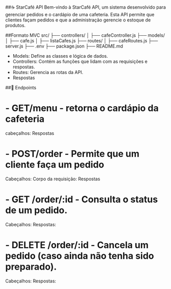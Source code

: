 ##☕ StarCafé API
Bem-vindo à StarCafé API, um sistema desenvolvido para gerenciar pedidos e o cardápio de uma cafeteria. Esta API permite que clientes façam pedidos e que a administração gerencie o estoque de produtos.


##Formato MVC
src/
├── controllers/
│   ├── cafeController.js
├── models/
│   ├── cafe.js
│   ├── listaCafes.js
├── routes/
│   ├── cafeRoutes.js
├── server.js
├── .env
├── package.json
├── README.md

- Models: Define as classes e lógica de dados.
- Controllers: Contém as funções que lidam com as requisições e respostas.
- Routes: Gerencia as rotas da API.
- Respostas

##📖 Endpoints
# - GET/menu - retorna o cardápio da cafeteria
cabeçalhos:
Respostas

# - POST/order - Permite que um cliente faça um pedido
Cabeçalhos:
Corpo da requisição:
Respostas

# - GET /order/:id - Consulta o status de um pedido.
Cabeçalhos:
Respostas:

# - DELETE /order/:id - Cancela um pedido (caso ainda não tenha sido preparado).
Cabeçalhos:
Respostas:
